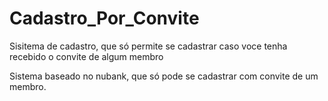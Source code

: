 # Cadastro_Por_Convite

Sisitema de cadastro, que só permite se cadastrar caso voce tenha recebido o convite de algum membro

Sistema baseado no nubank, que só pode se cadastrar com convite de um membro.
